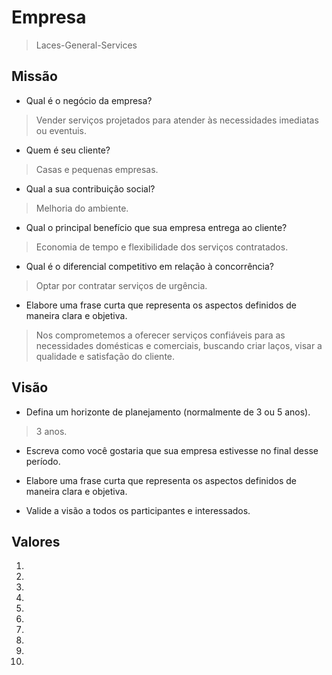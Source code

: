 # Empresa
> Laces-General-Services

## Missão
* Qual é o negócio da empresa?
> Vender serviços projetados para atender às necessidades imediatas ou eventuis.

* Quem é seu cliente?
> Casas e pequenas empresas.

* Qual a sua contribuição social?
> Melhoria do ambiente. 

* Qual o principal benefício que sua empresa entrega ao cliente?
> Economia de tempo e flexibilidade dos serviços contratados.

* Qual é o diferencial competitivo em relação à concorrência?
> Optar por contratar serviços de urgência. 

* Elabore uma frase curta que representa os aspectos definidos de maneira clara e objetiva.
> Nos comprometemos a oferecer serviços confiáveis para as necessidades domésticas e comerciais, buscando criar laços, visar a qualidade e satisfação do cliente.

## Visão
* Defina um horizonte de planejamento (normalmente de 3 ou 5 anos).
> 3 anos.

* Escreva como você gostaria que sua empresa estivesse no final desse período.
>

* Elabore uma frase curta que representa os aspectos definidos de maneira clara e objetiva.
>

* Valide a visão a todos os participantes e interessados.
>

## Valores
1. 
2. 
3. 
4. 
5. 
6. 
7.
8. 
9.
10.
